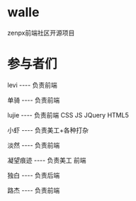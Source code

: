 walle
=====

zenpx前端社区开源项目

# 参与者们


levi ---- 负责前端

单骑 ---- 负责前端

lujie ---- 负责前端 CSS JS JQuery HTML5

小虾 ---- 负责美工+各种打杂

淡然 ---- 负责前端

凝望痕迹 ---- 负责美工 前端

独白 ---- 负责后端

路杰 ---- 负责前端

